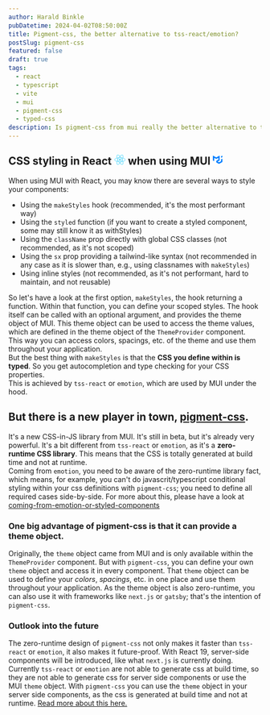 ```yaml
---
author: Harald Binkle
pubDatetime: 2024-04-02T08:50:00Z
title: Pigment-css, the better alternative to tss-react/emotion?
postSlug: pigment-css
featured: false
draft: true
tags:
  - react
  - typescript
  - vite
  - mui
  - pigment-css
  - typed-css
description: Is pigment-css from mui really the better alternative to tss-react/emotion?
---
```


## CSS styling in React <img alt="React-icon" src="../../../public/assets/React-icon.svg" style="all: unset;height: 20px"> when using MUI <img alt="MUI-icon" src="../../../public/assets/mui-logo.svg" style="all: unset;height: 20px">

When using MUI with React, you may know there are several ways to style your components:

- Using the `makeStyles` hook (recommended, it's the most performant way)
- Using the `styled` function (if you want to create a styled component, some may still know it as withStyles)
- Using the `className` prop directly with global CSS classes (not recommended, as it's not scoped)
- Using the `sx` prop providing a tailwind-like syntax (not recommended in any case as it is slower than, e.g., using classnames with `makeStyles`)
- Using inline styles (not recommended, as it's not performant, hard to maintain, and not reusable)

So let's have a look at the first option, `makeStyles`, the hook returning a function. Within that function, you can define your scoped styles. The hook itself can be called with an optional argument, and provides the theme object of MUI. This theme object can be used to access the theme values, which are defined in the theme object of the `ThemeProvider` component. This way you can access colors, spacings, etc. of the theme and use them throughout your application. <br>
But the best thing with `makeStyles` is that the **CSS you define within is typed**. So you get autocompletion and type checking for your CSS properties.<br>
This is achieved by `tss-react` or `emotion`, which are used by MUI under the hood.

## But there is a new player in town, [pigment-css](https://github.com/mui/material-ui/tree/master/packages/pigment-css-react).

It's a new CSS-in-JS library from MUI. It's still in beta, but it's already very powerful. It's a bit different from `tss-react` or `emotion`, as it's a **zero-runtime CSS library**.
This means that the CSS is totally generated at build time and not at runtime.<br>
Coming from `emotion`, you need to be aware of the zero-runtime library fact, which means, for example, you can't do javascrit/typescript conditional styling within your css definitions with `pigment-css`; you need to define all required cases side-by-side.
For more about this, please have a look at [coming-from-emotion-or-styled-components](https://github.com/mui/material-ui/tree/master/packages/pigment-css-react#coming-from-emotion-or-styled-components)

### One big advantage of pigment-css is that it can provide a theme object.

Originally, the `theme` object came from MUI and is only available within the `ThemeProvider` component. But with `pigment-css`, you can define your own `theme` object and access it in every component.
That `theme` object can be used to define your _colors_, _spacings_, etc. in one place and use them throughout your application. As the theme object is also zero-runtime, you can also use it with frameworks like `next.js` or `gatsby`; that's the intention of `pigment-css`.

### Outlook into the future

The zero-runtime design of `pigment-css` not only makes it faster than `tss-react` or `emotion`, it also makes it future-proof.
With React 19, server-side components will be introduced, like what `next.js` is currently doing. Currently `tss-react` or `emotion` are not able to generate css at build time, so they are not able to generate css for server side components or use the MUI `theme` object.
With `pigment-css` you can use the `theme` object in your server side components, as the css is generated at build time and not at runtime.
[Read more about this here.](https://github.com/mui/material-ui/tree/master/packages/pigment-css-react#theming)
